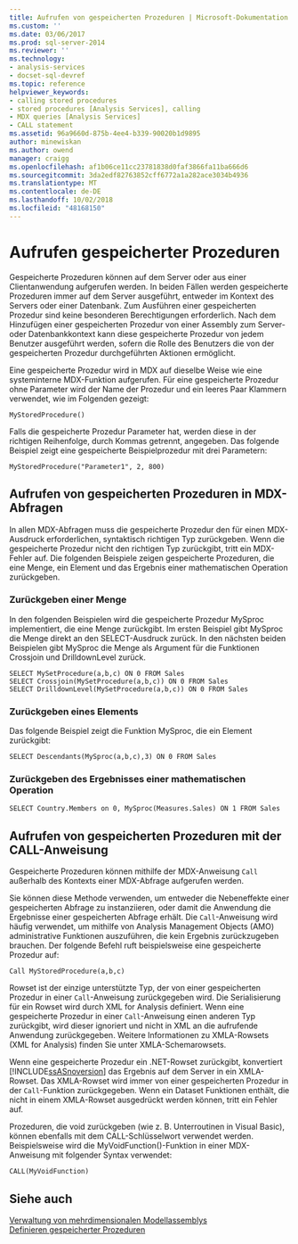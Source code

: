 ```yaml
---
title: Aufrufen von gespeicherten Prozeduren | Microsoft-Dokumentation
ms.custom: ''
ms.date: 03/06/2017
ms.prod: sql-server-2014
ms.reviewer: ''
ms.technology:
- analysis-services
- docset-sql-devref
ms.topic: reference
helpviewer_keywords:
- calling stored procedures
- stored procedures [Analysis Services], calling
- MDX queries [Analysis Services]
- CALL statement
ms.assetid: 96a9660d-875b-4ee4-b339-90020b1d9895
author: minewiskan
ms.author: owend
manager: craigg
ms.openlocfilehash: af1b06ce11cc23781838d0faf3866fa11ba666d6
ms.sourcegitcommit: 3da2edf82763852cff6772a1a282ace3034b4936
ms.translationtype: MT
ms.contentlocale: de-DE
ms.lasthandoff: 10/02/2018
ms.locfileid: "48168150"
---
```

# <a name="calling-stored-procedures"></a>Aufrufen gespeicherter Prozeduren
  Gespeicherte Prozeduren können auf dem Server oder aus einer Clientanwendung aufgerufen werden. In beiden Fällen werden gespeicherte Prozeduren immer auf dem Server ausgeführt, entweder im Kontext des Servers oder einer Datenbank. Zum Ausführen einer gespeicherten Prozedur sind keine besonderen Berechtigungen erforderlich. Nach dem Hinzufügen einer gespeicherten Prozedur von einer Assembly zum Server- oder Datenbankkontext kann diese gespeicherte Prozedur von jedem Benutzer ausgeführt werden, sofern die Rolle des Benutzers die von der gespeicherten Prozedur durchgeführten Aktionen ermöglicht.  
  
 Eine gespeicherte Prozedur wird in MDX auf dieselbe Weise wie eine systeminterne MDX-Funktion aufgerufen. Für eine gespeicherte Prozedur ohne Parameter wird der Name der Prozedur und ein leeres Paar Klammern verwendet, wie im Folgenden gezeigt:  
  
```  
MyStoredProcedure()  
```  
  
 Falls die gespeicherte Prozedur Parameter hat, werden diese in der richtigen Reihenfolge, durch Kommas getrennt, angegeben. Das folgende Beispiel zeigt eine gespeicherte Beispielprozedur mit drei Parametern:  
  
```  
MyStoredProcedure("Parameter1", 2, 800)  
```  
  
## <a name="calling-stored-procedures-in-mdx-queries"></a>Aufrufen von gespeicherten Prozeduren in MDX-Abfragen  
 In allen MDX-Abfragen muss die gespeicherte Prozedur den für einen MDX-Ausdruck erforderlichen, syntaktisch richtigen Typ zurückgeben. Wenn die gespeicherte Prozedur nicht den richtigen Typ zurückgibt, tritt ein MDX-Fehler auf. Die folgenden Beispiele zeigen gespeicherte Prozeduren, die eine Menge, ein Element und das Ergebnis einer mathematischen Operation zurückgeben.  
  
### <a name="returning-a-set"></a>Zurückgeben einer Menge  
 In den folgenden Beispielen wird die gespeicherte Prozedur MySproc implementiert, die eine Menge zurückgibt. Im ersten Beispiel gibt MySproc die Menge direkt an den SELECT-Ausdruck zurück. In den nächsten beiden Beispielen gibt MySproc die Menge als Argument für die Funktionen Crossjoin und DrilldownLevel zurück.  
  
```  
SELECT MySetProcedure(a,b,c) ON 0 FROM Sales  
SELECT Crossjoin(MySetProcedure(a,b,c)) ON 0 FROM Sales  
SELECT DrilldownLevel(MySetProcedure(a,b,c)) ON 0 FROM Sales  
```  
  
### <a name="returning-a-member"></a>Zurückgeben eines Elements  
 Das folgende Beispiel zeigt die Funktion MySproc, die ein Element zurückgibt:  
  
```  
SELECT Descendants(MySproc(a,b,c),3) ON 0 FROM Sales  
```  
  
### <a name="returning-the-result-of-a-math-operation"></a>Zurückgeben des Ergebnisses einer mathematischen Operation  
  
```  
SELECT Country.Members on 0, MySproc(Measures.Sales) ON 1 FROM Sales  
```  
  
## <a name="calling-stored-procedures-with-the-call-statement"></a>Aufrufen von gespeicherten Prozeduren mit der CALL-Anweisung  
 Gespeicherte Prozeduren können mithilfe der MDX-Anweisung `Call` außerhalb des Kontexts einer MDX-Abfrage aufgerufen werden.  
  
 Sie können diese Methode verwenden, um entweder die Nebeneffekte einer gespeicherten Abfrage zu instanziieren, oder damit die Anwendung die Ergebnisse einer gespeicherten Abfrage erhält. Die `Call`-Anweisung wird häufig verwendet, um mithilfe von Analysis Management Objects (AMO) administrative Funktionen auszuführen, die kein Ergebnis zurückzugeben brauchen. Der folgende Befehl ruft beispielsweise eine gespeicherte Prozedur auf:  
  
```  
Call MyStoredProcedure(a,b,c)  
```  
  
 Rowset ist der einzige unterstützte Typ, der von einer gespeicherten Prozedur in einer `Call`-Anweisung zurückgegeben wird. Die Serialisierung für ein Rowset wird durch XML for Analysis definiert. Wenn eine gespeicherte Prozedur in einer `Call`-Anweisung einen anderen Typ zurückgibt, wird dieser ignoriert und nicht in XML an die aufrufende Anwendung zurückgegeben. Weitere Informationen zu XMLA-Rowsets (XML for Analysis) finden Sie unter XMLA-Schemarowsets.  
  
 Wenn eine gespeicherte Prozedur ein .NET-Rowset zurückgibt, konvertiert [!INCLUDE[ssASnoversion](../../includes/ssasnoversion-md.md)] das Ergebnis auf dem Server in ein XMLA-Rowset. Das XMLA-Rowset wird immer von einer gespeicherten Prozedur in der `Call`-Funktion zurückgegeben. Wenn ein Dataset Funktionen enthält, die nicht in einem XMLA-Rowset ausgedrückt werden können, tritt ein Fehler auf.  
  
 Prozeduren, die void zurückgeben (wie z. B. Unterroutinen in Visual Basic), können ebenfalls mit dem CALL-Schlüsselwort verwendet werden. Beispielsweise wird die MyVoidFunction()-Funktion in einer MDX-Anweisung mit folgender Syntax verwendet:  
  
```  
CALL(MyVoidFunction)  
```  
  
## <a name="see-also"></a>Siehe auch  
 [Verwaltung von mehrdimensionalen Modellassemblys](../multidimensional-models/multidimensional-model-assemblies-management.md)   
 [Definieren gespeicherter Prozeduren](../multidimensional-models-extending-olap-stored-procedures/defining-stored-procedures.md)  
  
  
